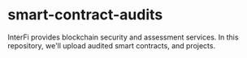 # smart-contract-audits
InterFi provides blockchain security and assessment services. In this repository, we'll upload audited smart contracts, and projects. 
